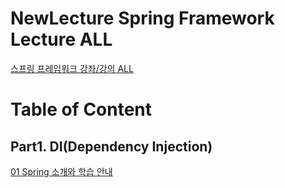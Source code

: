# NewLecture Spring Framework Lecture ALL

[스프링 프레임워크 강좌/강의 ALL](https://www.youtube.com/playlist?list=PLq8wAnVUcTFUHYMzoV2RoFoY2HDTKru3T)

# Table of Content

## Part1. DI(Dependency Injection)

[01 Spring 소개와 학습 안내](https://github.com/Jinuk93/TIL/blob/master/Spring/Spring%20Framework%20ALL/docs/01%20Spring%20%EC%86%8C%EA%B0%9C%EC%99%80%20%ED%95%99%EC%8A%B5%20%EC%95%88%EB%82%B4.md)
